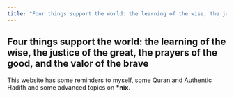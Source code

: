 ```yaml
---
title: "Four things support the world: the learning of the wise, the justice of the great, the prayers of the good, and the valor of the brave"
---
```


## Four things support the world: the learning of the wise, the justice of the great, the prayers of the good, and the valor of the brave


This website has some reminders to myself, some Quran and Authentic Hadith and
some advanced topics on __*nix__.
